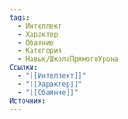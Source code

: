```yaml
---
tags:
  - Интеллект
  - Характер
  - Обаяние
  - Категория
  - Навык/ШколаПрямогоУрона
Ссылки:
  - "[[Интеллект]]"
  - "[[Характер]]"
  - "[[Обаяние]]"
Источник:
---
```

